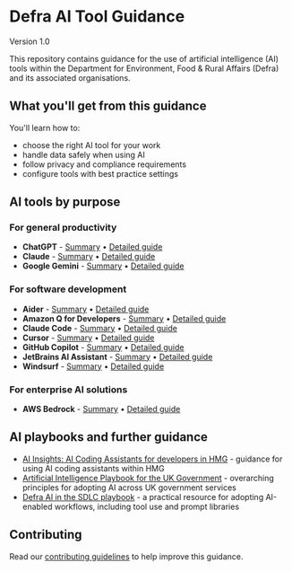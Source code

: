 # Defra AI Tool Guidance
Version 1.0

This repository contains guidance for the use of artificial intelligence (AI) tools within the Department for Environment, Food & Rural Affairs (Defra) and its associated organisations.

## What you'll get from this guidance

You'll learn how to:
- choose the right AI tool for your work
- handle data safely when using AI
- follow privacy and compliance requirements
- configure tools with best practice settings

## AI tools by purpose

### For general productivity
- **ChatGPT** - [Summary](tool-guidance/chat-gpt-summary.md) • [Detailed guide](tool-guidance/chat-gpt-detailed.md)
- **Claude** - [Summary](tool-guidance/claude-summary.md) • [Detailed guide](tool-guidance/claude-detailed.md)
- **Google Gemini** - [Summary](tool-guidance/google-gemini-summary.md) • [Detailed guide](tool-guidance/google-gemini-detailed.md)

### For software development
- **Aider** - [Summary](tool-guidance/aider-summary.md) • [Detailed guide](tool-guidance/aider-detailed.md)
- **Amazon Q for Developers** - [Summary](tool-guidance/amazon-q-developers-summary.md) • [Detailed guide](tool-guidance/amazon-q-developers-detailed.md)
- **Claude Code** - [Summary](tool-guidance/claude-code-summary.md) • [Detailed guide](tool-guidance/claude-code-detailed.md)
- **Cursor** - [Summary](tool-guidance/cursor-summary.md) • [Detailed guide](tool-guidance/cursor-detailed.md)
- **GitHub Copilot** - [Summary](tool-guidance/github-copilot-summary.md) • [Detailed guide](tool-guidance/github-copilot-detailed.md)
- **JetBrains AI Assistant** - [Summary](tool-guidance/jetbrains-ai-assistant-intellij-summary.md) • [Detailed guide](tool-guidance/jetbrains-ai-assistant-intellij-detailed.md)
- **Windsurf** - [Summary](tool-guidance/windsurf-summary.md) • [Detailed guide](tool-guidance/windsurf-detailed.md)

### For enterprise AI solutions
- **AWS Bedrock** - [Summary](tool-guidance/aws-bedrock-summary.md) • [Detailed guide](tool-guidance/aws-bedrock-detailed.md)

## AI playbooks and further guidance

- [AI Insights: AI Coding Assistants for developers in HMG](https://www.gov.uk/government/publications/ai-insights/ai-insights-ai-coding-assistants-for-developers-in-hmg-html) - guidance for using AI coding assistants within HMG
- [Artificial Intelligence Playbook for the UK Government](https://www.gov.uk/government/publications/ai-playbook-for-the-uk-government/artificial-intelligence-playbook-for-the-uk-government-html) - overarching principles for adopting AI across UK government services
- [Defra AI in the SDLC playbook](https://defra.github.io/defra-ai-sdlc/) - a practical resource for adopting AI-enabled workflows, including tool use and prompt libraries

## Contributing

Read our [contributing guidelines](CONTRIBUTING.md) to help improve this guidance.
